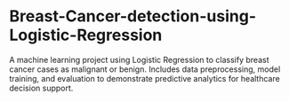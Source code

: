 # Breast-Cancer-detection-using-Logistic-Regression
A machine learning project using Logistic Regression to classify breast cancer cases as malignant or benign. Includes data preprocessing, model training, and evaluation to demonstrate predictive analytics for healthcare decision support.
